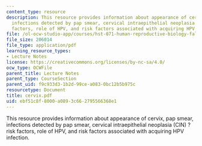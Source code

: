 ```yaml
---
content_type: resource
description: This resource provides information about appearance of cervix, pap smear,
  infections detected by pap smear, cervical intraepithelial neoplasia (CIN) ? risk
  factors, role of HPV, and risk factors associated with acquiring HPV infection.
file: /ol-ocw-studio-app/courses/hst-071-human-reproductive-biology-fall-2005/ebf51c8f8000a0893c662795566368e1_cervix.pdf
file_size: 206014
file_type: application/pdf
learning_resource_types:
- Lecture Notes
license: https://creativecommons.org/licenses/by-nc-sa/4.0/
ocw_type: OCWFile
parent_title: Lecture Notes
parent_type: CourseSection
parent_uid: f9c933d3-1b2d-99ce-a083-0bc12b5b975c
resourcetype: Document
title: cervix.pdf
uid: ebf51c8f-8000-a089-3c66-2795566368e1
---
```

This resource provides information about appearance of cervix, pap smear, infections detected by pap smear, cervical intraepithelial neoplasia (CIN) ? risk factors, role of HPV, and risk factors associated with acquiring HPV infection.